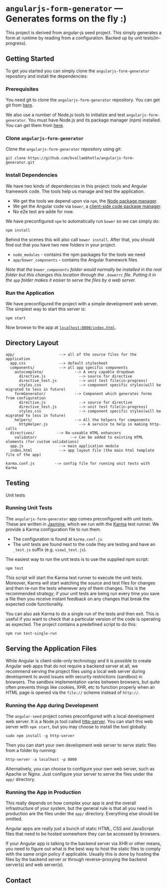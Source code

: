 # `angularjs-form-generator` — Generates forms on the fly :)

This project is derived from angular-js seed project. This simply generates a form at runtime by reading from a configuration. Backed up by unit tests(in-progress).

## Getting Started

To get you started you can simply clone the `angularjs-form-generator` repository and install the dependencies:

### Prerequisites

You need git to clone the `angularjs-form-generator` repository. You can get git from [here][git].

We also use a number of Node.js tools to initialize and test `angularjs-form-generator`. You must have Node.js
and its package manager (npm) installed. You can get them from [here][node].

### Clone `angularjs-form-generator`

Clone the `angularjs-form-generator` repository using git:

```
git clone https://github.com/bvallambhotla/angularjs-form-generator.git
```


### Install Dependencies

We have two kinds of dependencies in this project: tools and Angular framework code. The tools help
us manage and test the application.

* We get the tools we depend upon via `npm`, the [Node package manager][npm].
* We get the Angular code via `bower`, a [client-side code package manager][bower].
* No e2e test are adde for now.

We have preconfigured `npm` to automatically run `bower` so we can simply do:
```
npm install
```

Behind the scenes this will also call `bower install`. After that, you should find out that you have
two new folders in your project.

* `node_modules` - contains the npm packages for the tools we need
* `app/bower_components` - contains the Angular framework files

*Note that the `bower_components` folder would normally be installed in the root folder but
this changes this location through the `.bowerrc` file. Putting it in the `app` folder
makes it easier to serve the files by a web server.*

### Run the Application

We have preconfigured the project with a simple development web server. The simplest way to start
this server is:

```
npm start
```

Now browse to the app at [`localhost:8000/index.html`][local-app-url].


## Directory Layout

```
app/                    --> all of the source files for the application
  app.css               --> default stylesheet
  components/           --> all app specific components
    autocomplete/              --> A very capable dropdown
      directive.js               --> source for directive
      directive_test.js          --> unit test file(in-progress)
      styles.css                 --> component specific styles(will be migrated to less in future)
    formGenerator/             --> Component which generates forms from configuration
      directive.js               --> source for directive
      directive_test.js          --> unit test file(in-progress)
      styles.css                 --> component specific styles(will be migrated to less in future)
    helpers/                   --> All the helpers for components
      httpHelper.js              --> A service to help in making http-calls
  directives/          --> Re-useable HTML enhancers
    validator/               --> Can be added to existing HTML elements (for custom validations)
  app.js                --> main application module
  index.html            --> app layout file (the main html template file of the app)

karma.conf.js         --> config file for running unit tests with Karma
```


## Testing

Unit tests 

### Running Unit Tests

The `angularjs-form-generator` app comes preconfigured with unit tests. These are written in [Jasmine][jasmine],
which we run with the [Karma][karma] test runner. We provide a Karma configuration file to run them.

* The configuration is found at `karma.conf.js`.
* The unit tests are found next to the code they are testing and have an `_test.js` suffix (e.g.
  `view1_test.js`).

The easiest way to run the unit tests is to use the supplied npm script:

```
npm test
```

This script will start the Karma test runner to execute the unit tests. Moreover, Karma will start
watching the source and test files for changes and then re-run the tests whenever any of them
changes.
This is the recommended strategy; if your unit tests are being run every time you save a file then
you receive instant feedback on any changes that break the expected code functionality.

You can also ask Karma to do a single run of the tests and then exit. This is useful if you want to
check that a particular version of the code is operating as expected. The project contains a
predefined script to do this:

```
npm run test-single-run
```


<a name="e2e-testing"></a>

## Serving the Application Files

While Angular is client-side-only technology and it is possible to create Angular web apps that
do not require a backend server at all, we recommend serving the project files using a local
web server during development to avoid issues with security restrictions (sandbox) in browsers. The
sandbox implementation varies between browsers, but quite often prevents things like cookies, XHR,
etc to function properly when an HTML page is opened via the `file://` scheme instead of `http://`.

### Running the App during Development

The `angular-seed` project comes preconfigured with a local development web server. It is a Node.js
tool called [http-server][http-server]. You can start this web server with `npm start`, but you may
choose to install the tool globally:

```
sudo npm install -g http-server
```

Then you can start your own development web server to serve static files from a folder by running:

```
http-server -a localhost -p 8000
```

Alternatively, you can choose to configure your own web server, such as Apache or Nginx. Just
configure your server to serve the files under the `app/` directory.

### Running the App in Production

This really depends on how complex your app is and the overall infrastructure of your system, but
the general rule is that all you need in production are the files under the `app/` directory.
Everything else should be omitted.

Angular apps are really just a bunch of static HTML, CSS and JavaScript files that need to be hosted
somewhere they can be accessed by browsers.

If your Angular app is talking to the backend server via XHR or other means, you need to figure out
what is the best way to host the static files to comply with the same origin policy if applicable.
Usually this is done by hosting the files by the backend server or through reverse-proxying the
backend server(s) and web server(s).


## Contact


[angularjs]: https://angularjs.org/
[bower]: http://bower.io/
[git]: https://git-scm.com/
[http-server]: https://github.com/indexzero/http-server
[jasmine]: https://jasmine.github.io/
[jdk]: https://wikipedia.org/wiki/Java_Development_Kit
[jdk-download]: http://www.oracle.com/technetwork/java/javase/downloads
[karma]: https://karma-runner.github.io/
[local-app-url]: http://localhost:8000/index.html
[node]: https://nodejs.org/
[npm]: https://www.npmjs.org/